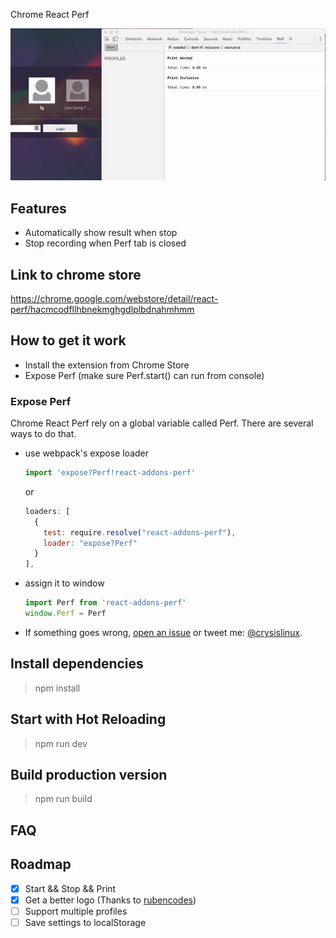 Chrome React Perf

![Demo](demo/v1.0.0.gif)

## Features
- Automatically show result when stop
- Stop recording when Perf tab is closed

## Link to chrome store
https://chrome.google.com/webstore/detail/react-perf/hacmcodfllhbnekmghgdlplbdnahmhmm

## How to get it work
- Install the extension from Chrome Store
- Expose Perf (make sure Perf.start() can run from console)

### Expose Perf
Chrome React Perf rely on a global variable called Perf. There are several ways to do that.
- use webpack's expose loader<br/>

  ```javascript
  import 'expose?Perf!react-addons-perf'
  ```

  or

  ```javascript
  loaders: [
    {
      test: require.resolve("react-addons-perf"),
      loader: "expose?Perf"
    }
  ],
  ```

- assign it to window

  ```javascript
  import Perf from 'react-addons-perf'
  window.Perf = Perf
  ```

- If something goes wrong, [open an issue](https://github.com/crysislinux/chrome-react-perf/issues) or tweet me: [@crysislinux](https://twitter.com/crysislinux).

## Install dependencies
> npm install

## Start with Hot Reloading

> npm run dev

## Build production version

> npm run build

## FAQ

## Roadmap
- [x] Start && Stop && Print
- [x] Get a better logo (Thanks to [rubencodes](https://github.com/rubencodes))
- [ ] Support multiple profiles
- [ ] Save settings to localStorage
